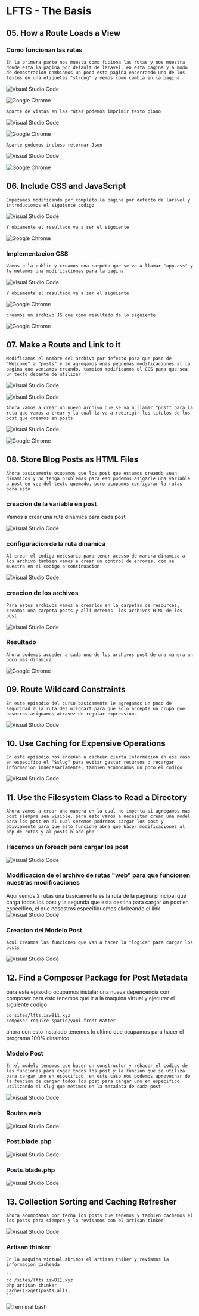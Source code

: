 # LFTS - The Basis

## 05. How a Route Loads a View

### Como funcionan las rutas
    En la primera parte nos muesta como fuciona las rutas y nos muestra donde esta la pagina por default de laravel, en esta pagina y a modo de demostracion cambiamos un poco esta pagina encerrando uno de los textos en una etiquetas "strong" y vemos como cambia en la pagina

![Visual Studio Code]( ./images/strong%20en%20el%20default.PNG "agregamos etiqueta <strong>")

![Google Chrome]( ./Images/strong%20en%20el%20default%20page.PNG "Resultado de la modificacion")

    Aparte de vistas en las rutas podemos imprimir texto plano

![Visual Studio Code]( ./images/helloworldVS.PNG "modificamos la ruta")

![Google Chrome]( ./Images/helloworldPage.PNG "Resultado de la modificacion")

    Aparte podemos incluso retornar Json

![Visual Studio Code]( ./images/JsonVS.PNG "modificamos la ruta")

![Google Chrome]( ./Images/JsonPage.PNG "Resultado de la modificacion")


## 06. Include CSS and JavaScript
    Empezamos modificando por completo la pagina por defecto de laravel y introduciomos el siguiente codigo

![Visual Studio Code]( ./images/Codigodummy6.PNG "Modificacion de la pagina default")

    Y obiamente el resultado va a ser el siguiente

![Google Chrome]( ./Images/Codigodummy6Resultado.PNG "Resultado de la modificacion")

### Implementacion CSS
    Vamos a la public y creamos una carpeta que se va a llamar "app.css" y le metemos una modificaciones para la pagina

![Visual Studio Code]( ./images/app.css.png "Modificacion de la pagina default")

    Y obiamente el resultado va a ser el siguiente

![Google Chrome](./Images/app.cssPage.png "Resultado de la modificacion")

    creamos un archivo JS que como resultado da lo siguiente

![Google Chrome]( ./Images/resultadoJS6.PNG "Resultado de la modificacion")


## 07. Make a Route and Link to it
    Modificamos el nombre del archivo por defecto para que pase de "Welcome" a "posts" y le agregamos unas pequeñas modificaciones al la pagina que veniamos creando, tambien modificamos el CCS para que sea un texto decente de utilizar
    
![Visual Studio Code]( ./images/modificacion%20del%20nombre%20posts.PNG "Modificacion de el nombre de la paginar por defecto")

![Visual Studio Code]( ./images/modificaciondelposts.PNG "Modificacion de la pagina posts")

    Ahora vamos a crear un nuevo archivo que se va a llamar "post" para la ruta que vamos a crear y la cual la va a redirigir los titulos de los post que creamos en posts

![Visual Studio Code]( ./images/rutapost.PNG "Creacion de la ruta post")

![Google Chrome]( ./images/paginapost.PNG "Resultado final de post")


## 08. Store Blog Posts as HTML Files
    Ahora basicamente ocupamos que los post que estamos creando sean dinamicos y no tenga problemas para eso podemos asigarle una variable a post en vez del texto quemado, pero ocupamos configurar la rutas para esto


### creacion de la variable en post
Vamos a crear una ruta dinamica para cada post

![Visual Studio Code]( ./images/variablepost.PNG "Creacion de la variable post")

### configuracion de la ruta dinamica
    Al crear el codigo necesario para tener acesso de manera dinamica a los archivo tambien vamos a crear un control de errores, com se muestra en el codigo a continuacion
    
![Visual Studio Code]( ./images/configuracion%20de%20ruta%20dinamina.PNG "Creacion de la ruta post")

### creacion de los archivos
    Para estos archivos vamos a crearlos en la carpetas de resources, creamos una carpeta posts y alli metemos  los archivos HTML de los post

![Visual Studio Code]( ./images/HTMLpost.PNG "Creacion de la ruta post")

### Resultado
    Ahora podemos acceder a cada uno de los archivos post de una manera un poco mas dinamica

![Google Chrome]( ./images/resultado8.PNG "Resultado")


## 09. Route Wildcard Constraints
    En este episodio del curso basicamente le agregamos un poco de seguridad a la ruta del wildcart para que solo accepte un grupo que nosotros asignamos atravez de regular expressions

![Visual Studio Code]( ./images/regularexpressionswildcart.PNG "Creacion de la expresion regular")


## 10. Use Caching for Expensive Operations
    En este episodio nos enceñan a cachear cierta informacion en ese caso en especifico el "$slug" para evitar gastar recursos o recargar informacion innecesariamente, tambien acamodamos un poco el codigo

![Visual Studio Code]( ./images/cachearslug.PNG "Cachear $slug")


## 11. Use the Filesystem Class to Read a Directory
    Ahora vamos a crear una manera en la cual no importa si agregamos mas post siempre sea visible, para esto vamos a necesitar crear una model para los post en el cual seremos podremos cargar los post y obiviamente para que esto funcione abra que hacer modificaciones al php de rutas y al posts.blade.php

### Hacemos un foreach para cargar los post

![Visual Studio Code]( ./images/foreach%20para%20cargar%20todos%20los%20post%20en%20la%20pagina%20principal.PNG "Cargar los posts")


### Modificacion de el archivo de rutas "web" para que funcionen nuestras modificaciones
Aqui vemos 2 rutas una basicamente es la ruta de la pagina principal que carga todos los post y la segunda que esta destina para cargar un post en especifico, el que nosostros especifiquemos clickeando el link
![Visual Studio Code]( ./images/route11.PNG "Cargar las vistas de los posts")

### Creacion del Modelo Post
    Aqui creamos las funciones que van a hacer la "logica" para cargar los posts

![Visual Studio Code]( ./images/modelo%20post%20para%20cargar%20ya%20sea%20un%20post%20o%20cargar%20todos.PNG "logica para cargar los posts")

## 12. Find a Composer Package for Post Metadata
 para este episodio ocupamos instalar una nueva depencencia con composer para esto tenemos que ir a la maquina virtual y ejecutar el siguiente codigo

 ```
cd sites/lfts.isw811.xyz
composer require spatie/yaml-front-matter
 ```

ahora con esto instalado tenemos lo ultimo que ocupamos para hacer el programa 100% dinamico

### Modelo Post
    En el modelo tenemos que hacer un constructor y rehacer el codigo de las funciones para coger todos los post y la funcion que se utiliza para cargar uno en especifico, en este caso nos podemos aprovechar de la funcion de cargar todos los post para cargar uno en especifico utilizando el slug que metimos en la metadata de cada post

![Visual Studio Code]( ./images/Post12.PNG "Modelo de Post")

### Routes web

![Visual Studio Code]( ./images/route12.PNG "Web routes")

### Post.blade.php

![Visual Studio Code]( ./images/post-12.PNG "Post.blade.php")

### Posts.blade.php

![Visual Studio Code]( ./images/posts12.PNG "Posts.blade.php")


## 13. Collection Sorting and Caching Refresher
    Ahora acomodamos por fecha los posts que tenemos y tambien cachemos el los posts para siempre y lo revisamos con el artisan tinker

![Visual Studio Code]( ./images/sorting13.PNG "acomodamos los posts")

### Artisan thinker
    En la maquina virtual abrimos el artisan thiker y reviamos la informacion cacheada

    ```
    cd /sites/lfts.isw811.xyz
    php artisan thinker
    cache()->get(posts.all);
    ```
![Terminal bash]( ./images/cacheartisan.PNG "Informacion cacheada")


